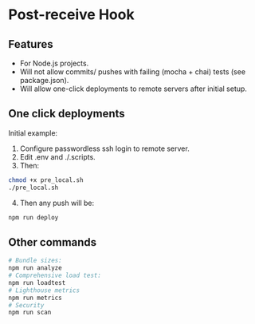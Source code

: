 # Post-receive Hook

## Features

* For Node.js projects.
* Will not allow commits/ pushes with failing (mocha + chai) tests (see package.json).
* Will allow one-click deployments to remote servers after initial setup.

## One click deployments

Initial example:

1. Configure passwordless ssh login to remote server.
2. Edit .env and ./.scripts.
3. Then:

```bash
chmod +x pre_local.sh
./pre_local.sh
```

4. Then any push will be:

```bash
npm run deploy
```

## Other commands

```bash
# Bundle sizes:
npm run analyze
# Comprehensive load test:
npm run loadtest
# Lighthouse metrics
npm run metrics
# Security
npm run scan
```
